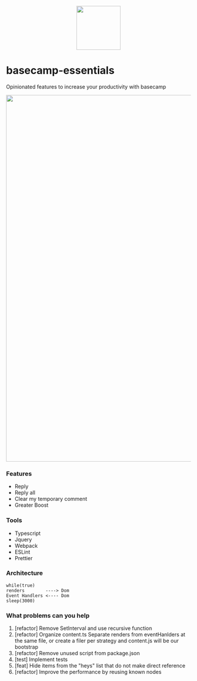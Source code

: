 <p align="center">
  <img width="120" height="120" src="https://user-images.githubusercontent.com/7409802/120087645-11cf8a80-c0c0-11eb-8d24-40d7352f150f.png">
</p>

# basecamp-essentials
Opinionated features to increase your productivity with basecamp

<p align="center">
  <img width="1000" src="https://user-images.githubusercontent.com/7409802/120087649-18f69880-c0c0-11eb-9016-a8a058aed030.png">
</p>


### Features
- Reply
- Reply all
- Clear my temporary comment
- Greater Boost

### Tools
- Typescript
- Jquery
- Webpack
- ESLint
- Prettier

### Architecture

```
while(true)
renders        ----> Dom
Event Handlers <---- Dom
sleep(3000)
```

### What problems can you help
1. [refactor] Remove SetInterval and use recursive function
2. [refactor] Organize content.ts Separate renders from eventHanlders at the same file, or create a filer per strategy and content.js will be our bootstrap
3. [refactor] Remove unused script from package.json
4. [test] Implement tests
5. [feat] Hide items from the "heys" list that do not make direct reference
6. [refactor] Improve the performance by reusing known nodes
